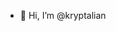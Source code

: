 - 👋 Hi, I’m @kryptalian

<!---
kryptalian/kryptalian is a ✨ special ✨ repository because its `README.md` (this file) appears on your GitHub profile.
You can click the Preview link to take a look at your changes.
--->
